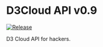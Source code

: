 # D3Cloud API v0.9
[![Release](https://github.com/tomaso909/D3CloudAPI/actions/workflows/release.yml/badge.svg?branch=master)](https://github.com/tomaso909/D3CloudAPI/actions/workflows/release.yml)

D3 Cloud API for hackers.